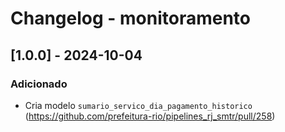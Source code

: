 # Changelog - monitoramento

## [1.0.0] - 2024-10-04

### Adicionado

- Cria modelo `sumario_servico_dia_pagamento_historico` (https://github.com/prefeitura-rio/pipelines_rj_smtr/pull/258)